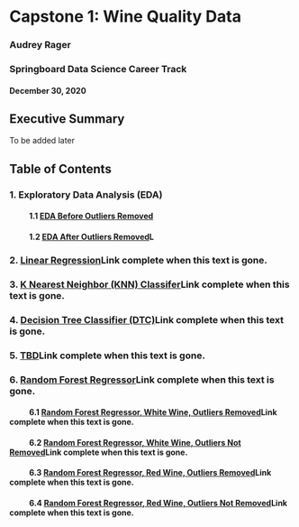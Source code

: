 # Capstone 1: Wine Quality Data
### Audrey Rager
### Springboard Data Science Career Track
#### December 30, 2020

## Executive Summary
To be added later


## Table of Contents
### 1. Exploratory Data Analysis (EDA)
#### &ensp;&ensp;&ensp;&ensp;&ensp;1.1 <a href="https://github.com/ahrager/Springboard/blob/master/Capstone1Project/001a_EDAandDataPrep_Capstone_1_WhiteWineQuality_20210324.ipynb">EDA Before Outliers Removed</a>
#### &ensp;&ensp;&ensp;&ensp;&ensp;1.2 <a href="https://github.com/ahrager/Springboard/blob/master/Capstone1Project/001b_EDAandDataPrepOR_Capstone_1_WhiteWineQuality_20210324.ipynb">EDA After Outliers Removed</a>L

### 2. <a href="">Linear Regression</a>Link complete when this text is gone.
### 3. <a href="">K Nearest Neighbor (KNN) Classifer</a>Link complete when this text is gone.
### 4. <a href="">Decision Tree Classifier (DTC)</a>Link complete when this text is gone.
### 5. <a href="">TBD</a>Link complete when this text is gone.
### 6. <a href="">Random Forest Regressor</a>Link complete when this text is gone.
#### &ensp;&ensp;&ensp;&ensp;&ensp;6.1 <a href="">Random Forest Regressor, White Wine, Outliers Removed</a>Link complete when this text is gone.
#### &ensp;&ensp;&ensp;&ensp;&ensp;6.2 <a href="">Random Forest Regressor, White Wine, Outliers Not Removed</a>Link complete when this text is gone.
#### &ensp;&ensp;&ensp;&ensp;&ensp;6.3 <a href="">Random Forest Regressor, Red Wine, Outliers Removed</a>Link complete when this text is gone.
#### &ensp;&ensp;&ensp;&ensp;&ensp;6.4 <a href="">Random Forest Regressor, Red Wine, Outliers Not Removed</a>Link complete when this text is gone.



